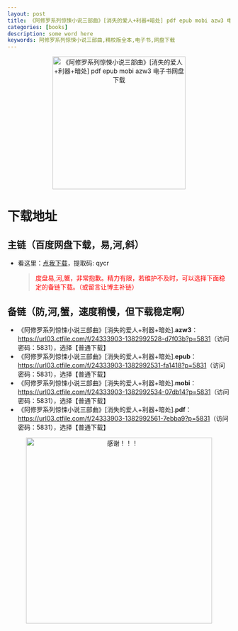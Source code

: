 ```yaml
---
layout: post
title: 《阿修罗系列惊悚小说三部曲》[消失的爱人+利器+暗处] pdf epub mobi azw3 电子书网盘下载
categories: [books]
description: some word here
keywords: 阿修罗系列惊悚小说三部曲,精校版全本,电子书,网盘下载
---
```


<div align="center"><img src="https://qweree.cn/wp-content/uploads/2024/10/a-xiu-luo-xi-lie-jing-song-xiao-shuo-san-bu-qu-tuya.jpg" alt="《阿修罗系列惊悚小说三部曲》[消失的爱人+利器+暗处] pdf epub mobi azw3 电子书网盘下载" width="300px" height="auto"></div>

# 下载地址

## 主链（百度网盘下载，易,河,斜）

- 看这里：[点我下载](https://pan.baidu.com/s/1iMXUbSbtZQZjDcqDmnWUyw?pwd=qycr)，提取码: qycr

  > <p style="color:red" >度盘易,河,蟹，非常抱歉。精力有限，若维护不及时，可以选择下面稳定的备链下载。（或留言让博主补链）</p>

## 备链（防,河,蟹，速度稍慢，但下载稳定啊）

- 《阿修罗系列惊悚小说三部曲》[消失的爱人+利器+暗处].**azw3**：<https://url03.ctfile.com/f/24333903-1382992528-d7f03b?p=5831>（访问密码：5831），选择【普通下载】
- 《阿修罗系列惊悚小说三部曲》[消失的爱人+利器+暗处].**epub**：<https://url03.ctfile.com/f/24333903-1382992531-fa1418?p=5831>（访问密码：5831），选择【普通下载】
- 《阿修罗系列惊悚小说三部曲》[消失的爱人+利器+暗处].**mobi**：<https://url03.ctfile.com/f/24333903-1382992534-07db14?p=5831>（访问密码：5831），选择【普通下载】
- 《阿修罗系列惊悚小说三部曲》[消失的爱人+利器+暗处].**pdf**：<https://url03.ctfile.com/f/24333903-1382992561-7ebba9?p=5831>（访问密码：5831），选择【普通下载】

<div align="center"><img src="https://pic.imgdb.cn/item/6707df6bd29ded1a8ce37031.gif" alt="感谢！！！" width="420px" height="auto"/></div>
